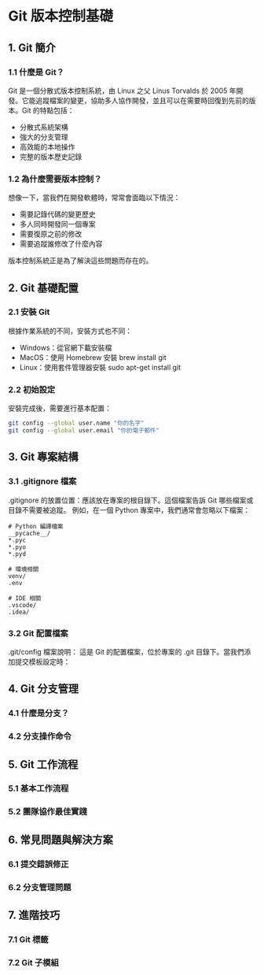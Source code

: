 # Git 版本控制基礎

## 1. Git 簡介
### 1.1 什麼是 Git？
Git 是一個分散式版本控制系統，由 Linux 之父 Linus Torvalds 於 2005 年開發。它能追蹤檔案的變更，協助多人協作開發，並且可以在需要時回復到先前的版本。Git 的特點包括：
- 分散式系統架構
- 強大的分支管理
- 高效能的本地操作
- 完整的版本歷史記錄

### 1.2 為什麼需要版本控制？
想像一下，當我們在開發軟體時，常常會面臨以下情況：
- 需要記錄代碼的變更歷史
- 多人同時開發同一個專案
- 需要復原之前的修改
- 需要追蹤誰修改了什麼內容

版本控制系統正是為了解決這些問題而存在的。

## 2. Git 基礎配置
### 2.1 安裝 Git
根據作業系統的不同，安裝方式也不同：
- Windows：從官網下載安裝檔
- MacOS：使用 Homebrew 安裝 brew install git
- Linux：使用套件管理器安裝 sudo apt-get install git

### 2.2 初始設定
安裝完成後，需要進行基本配置：
``` bash
git config --global user.name "你的名字"
git config --global user.email "你的電子郵件"
```

## 3. Git 專案結構
### 3.1 .gitignore 檔案
.gitignore 的放置位置：應該放在專案的根目錄下。這個檔案告訴 Git 哪些檔案或目錄不需要被追蹤。
例如，在一個 Python 專案中，我們通常會忽略以下檔案：
```gitignore
# Python 編譯檔案
__pycache__/
*.pyc
*.pyo
*.pyd

# 環境相關
venv/
.env

# IDE 相關
.vscode/
.idea/
```
### 3.2 Git 配置檔案
.git/config 檔案說明：
這是 Git 的配置檔案，位於專案的 .git 目錄下。當我們添加提交模板設定時：


## 4. Git 分支管理
### 4.1 什麼是分支？
### 4.2 分支操作命令

## 5. Git 工作流程
### 5.1 基本工作流程
### 5.2 團隊協作最佳實踐

## 6. 常見問題與解決方案
### 6.1 提交錯誤修正
### 6.2 分支管理問題

## 7. 進階技巧
### 7.1 Git 標籤
### 7.2 Git 子模組

